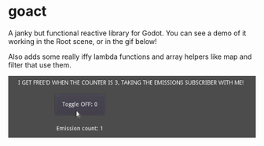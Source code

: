 # goact
A janky but functional reactive library for Godot. You can see a demo of it working in the Root scene, or in the gif below!

Also adds some really iffy lambda functions and array helpers like map and filter that use them.

![demo](https://github.com/kowsen/goact/blob/main/demo.gif?raw=true)
